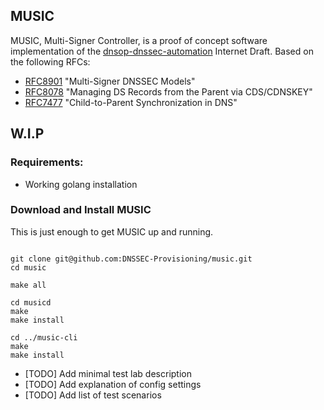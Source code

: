 ## MUSIC

MUSIC, Multi-Signer Controller, is a proof of concept software implementation of the 
[dnsop-dnssec-automation](https://datatracker.ietf.org/doc/draft-ietf-dnsop-dnssec-automation/) 
Internet Draft. Based on the following RFCs:

* [RFC8901](https://datatracker.ietf.org/doc/rfc8901/) "Multi-Signer DNSSEC Models"
* [RFC8078](https://datatracker.ietf.org/doc/rfc8078/) "Managing DS Records from the Parent
  via CDS/CDNSKEY"
* [RFC7477](https://datatracker.ietf.org/doc/rfc7477/) "Child-to-Parent Synchronization in
  DNS"

## W.I.P
### Requirements:
* Working golang installation


### Download and Install MUSIC 

This is just enough to get MUSIC up and running.

```

git clone git@github.com:DNSSEC-Provisioning/music.git
cd music

make all

cd musicd
make
make install

cd ../music-cli 
make
make install

```

* [TODO] Add minimal test lab description
* [TODO] Add explanation of config settings
* [TODO] Add list of test scenarios
